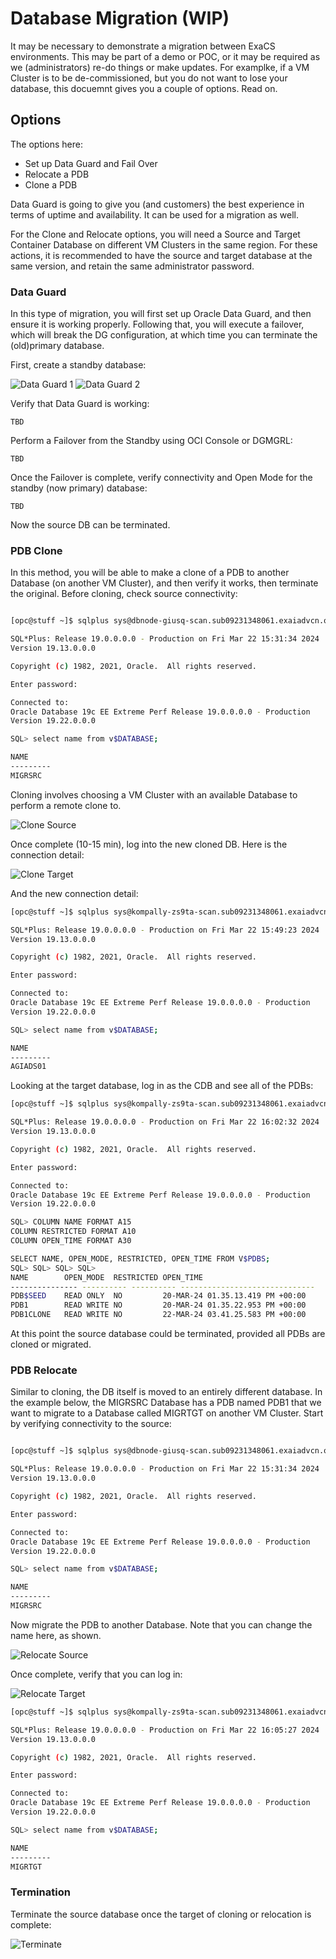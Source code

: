 # Database Migration (WIP)

It may be necessary to demonstrate a migration between ExaCS environments.  This may be part of a demo or POC, or it may be required as we (administrators) re-do things or make updates.  For examplke, if a VM Cluster is to be de-commissioned, but you do not want to lose your database, this docuemnt gives you a couple of options.  Read on.

## Options

The options here:
* Set up Data Guard and Fail Over
* Relocate a PDB
* Clone a PDB

Data Guard is going to give you (and customers) the best experience in terms of uptime and availability.  It can be used for a migration as well.

For the Clone and Relocate options, you will need a Source and Target Container Database on different VM Clusters in the same region.  For these actions, it is recommended to have the source and target database at the same version, and retain the same administrator password.

### Data Guard

In this type of migration, you will first set up Oracle Data Guard, and then ensure it is working properly.  Following that, you will execute a failover, which will break the DG configuration, at which time you can terminate the (old)primary database.

First, create a standby database:

![Data Guard 1](images/EXACS-DATAGUARD1.png)
![Data Guard 2](images/EXACS-DATAGUARD2.png)

Verify that Data Guard is working:
```
TBD
```

Perform a Failover from the Standby using OCI Console or DGMGRL:

```
TBD
```

Once the Failover is complete, verify connectivity and Open Mode for the standby (now primary) database:

```
TBD
```

Now the source DB can be terminated.

### PDB Clone

In this method, you will be able to make a clone of a PDB to another Database (on another VM Cluster), and then verify it works, then terminate the original.  Before cloning, check source connectivity:

```bash

[opc@stuff ~]$ sqlplus sys@dbnode-giusq-scan.sub09231348061.exaiadvcn.oraclevcn.com:1521/MIGRSRC_PDB1.paas.oracle.com as sysdba

SQL*Plus: Release 19.0.0.0.0 - Production on Fri Mar 22 15:31:34 2024
Version 19.13.0.0.0

Copyright (c) 1982, 2021, Oracle.  All rights reserved.

Enter password:

Connected to:
Oracle Database 19c EE Extreme Perf Release 19.0.0.0.0 - Production
Version 19.22.0.0.0

SQL> select name from v$DATABASE;

NAME
---------
MIGRSRC
```

Cloning involves choosing a VM Cluster with an available Database to perform a remote clone to.

![Clone Source](images/EXACS-CLONE-SOURCE.png)

Once complete (10-15 min), log into the new cloned DB.  Here is the connection detail:

![Clone Target](images/EXACS-CLONE-TARGET.png)

And the new connection detail:

```bash
[opc@stuff ~]$ sqlplus sys@kompally-zs9ta-scan.sub09231348061.exaiadvcn.oraclevcn.com:1521/AGIADS01_PDB1CLONE.paas.oracle.com as sysdba

SQL*Plus: Release 19.0.0.0.0 - Production on Fri Mar 22 15:49:23 2024
Version 19.13.0.0.0

Copyright (c) 1982, 2021, Oracle.  All rights reserved.

Enter password:

Connected to:
Oracle Database 19c EE Extreme Perf Release 19.0.0.0.0 - Production
Version 19.22.0.0.0

SQL> select name from v$DATABASE;

NAME
---------
AGIADS01
```

Looking at the target database, log in as the CDB and see all of the PDBs:

```bash
[opc@stuff ~]$ sqlplus sys@kompally-zs9ta-scan.sub09231348061.exaiadvcn.oraclevcn.com:1521/AGIADS01_jrj_iad.sub09231348061.exaiadvcn.oraclevcn.com as sysdba

SQL*Plus: Release 19.0.0.0.0 - Production on Fri Mar 22 16:02:32 2024
Version 19.13.0.0.0

Copyright (c) 1982, 2021, Oracle.  All rights reserved.

Enter password:

Connected to:
Oracle Database 19c EE Extreme Perf Release 19.0.0.0.0 - Production
Version 19.22.0.0.0

SQL> COLUMN NAME FORMAT A15
COLUMN RESTRICTED FORMAT A10
COLUMN OPEN_TIME FORMAT A30

SELECT NAME, OPEN_MODE, RESTRICTED, OPEN_TIME FROM V$PDBS;
SQL> SQL> SQL> SQL>
NAME		OPEN_MODE  RESTRICTED OPEN_TIME
--------------- ---------- ---------- ------------------------------
PDB$SEED	READ ONLY  NO	      20-MAR-24 01.35.13.419 PM +00:00
PDB1		READ WRITE NO	      20-MAR-24 01.35.22.953 PM +00:00
PDB1CLONE	READ WRITE NO	      22-MAR-24 03.41.25.583 PM +00:00
```

At this point the source database could be terminated, provided all PDBs are cloned or migrated.

### PDB Relocate

Similar to cloning, the DB itself is moved to an entirely different database.  In the example below, the MIGRSRC Database has a PDB named PDB1 that we want to migrate to a Database called MIGRTGT on another VM Cluster.  Start by verifying connectivity to the source:

```bash

[opc@stuff ~]$ sqlplus sys@dbnode-giusq-scan.sub09231348061.exaiadvcn.oraclevcn.com:1521/MIGRSRC_PDB1.paas.oracle.com as sysdba

SQL*Plus: Release 19.0.0.0.0 - Production on Fri Mar 22 15:31:34 2024
Version 19.13.0.0.0

Copyright (c) 1982, 2021, Oracle.  All rights reserved.

Enter password:

Connected to:
Oracle Database 19c EE Extreme Perf Release 19.0.0.0.0 - Production
Version 19.22.0.0.0

SQL> select name from v$DATABASE;

NAME
---------
MIGRSRC
```

Now migrate the PDB to another Database. Note that you can change the name here, as shown.

![Relocate Source](images/EXACS-RELOCATE-SOURCE.png)

Once complete, verify that you can log in:

![Relocate Target](images/EXACS-RELOCATE-TARGET.png)

```bash
[opc@stuff ~]$ sqlplus sys@kompally-zs9ta-scan.sub09231348061.exaiadvcn.oraclevcn.com:1521/MIGRSRC_PDB1.paas.oracle.com as sysdba

SQL*Plus: Release 19.0.0.0.0 - Production on Fri Mar 22 16:05:27 2024
Version 19.13.0.0.0

Copyright (c) 1982, 2021, Oracle.  All rights reserved.

Enter password:

Connected to:
Oracle Database 19c EE Extreme Perf Release 19.0.0.0.0 - Production
Version 19.22.0.0.0

SQL> select name from v$DATABASE;

NAME
---------
MIGRTGT
```

### Termination

Terminate the source database once the target of cloning or relocation is complete:

![Terminate](images/EXACS-TERMINATE-DB.png)
